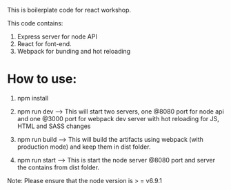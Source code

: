 This is boilerplate code for react workshop.  

This code contains:
1.	Express server for node API
2.	React for font-end.
3.	Webpack for bunding and hot reloading


How to use: 
===========

1.	npm install 

2.	npm run dev 
        --> This will start two servers, one @8080 port for node api and one @3000 port for webpack dev server with hot reloading for JS, HTML and SASS changes
3.	npm run build 
        --> This will build the artifacts using webpack (with production mode) and keep them in dist folder.
4.	npm run start 
        --> This is start the node server @8080 port and server the contains from dist folder. 

Note: Please ensure that the node version is > = v6.9.1 

